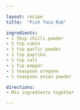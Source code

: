 ```yaml
---

layout: recipe
title:  "Fish Taco Rub"

ingredients:
- 1 tbsp chilli powder
- ½ tsp cumin
- ½ tsp garlic powder
- 1 tsp paprika
- ½ tsp salt
- ½ tsp pepper
- 1 teaspoon oregano
- ½ teaspoon onion powder

directions:
- Mix ingredients together

---
```

